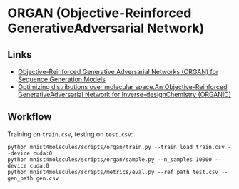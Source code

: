 

# ORGAN (Objective-Reinforced GenerativeAdversarial Network)

## Links

* [Objective-Reinforced Generative Adversarial Networks (ORGAN) for Sequence Generation Models](https://arxiv.org/abs/1705.10843)
* [Optimizing distributions over molecular space.An Objective-Reinforced GenerativeAdversarial Network for Inverse-designChemistry (ORGANIC)](https://chemrxiv.org/articles/ORGANIC_1_pdf/5309668)

## Workflow

Training on `train.csv`, testing on `test.csv`:

```
python mnist4molecules/scripts/organ/train.py --train_load train.csv --device cuda:0
python mnist4molecules/scripts/organ/sample.py --n_samples 10000 --device cuda:0
python mnist4molecules/scripts/metrics/eval.py --ref_path test.csv --gen_path gen.csv
```
